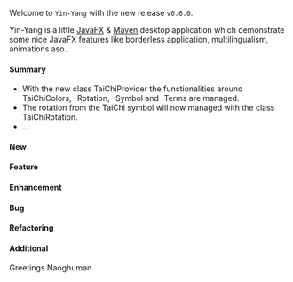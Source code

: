 Welcome to `Yin-Yang` with the new release `v0.6.0`.

Yin-Yang is a little [JavaFX] &amp; [Maven] desktop application which demonstrate 
some nice JavaFX features like borderless application, multilingualism, animations 
aso..



#### Summary
* With the new class TaiChiProvider the functionalities around TaiChiColors, 
  -Rotation, -Symbol and -Terms are managed.
* The rotation from the TaiChi symbol will now managed with the class TaiChiRotation.
* ...



#### New



#### Feature



#### Enhancement



#### Bug



#### Refactoring



#### Additional



Greetings
Naoghuman



[//]: # (Images)



[//]: # (Links)
[JavaFX]:http://docs.oracle.com/javase/8/javase-clienttechnologies.htm
[Maven]:http://maven.apache.org/



[//]: # (Issues which will be integrated in this release)

